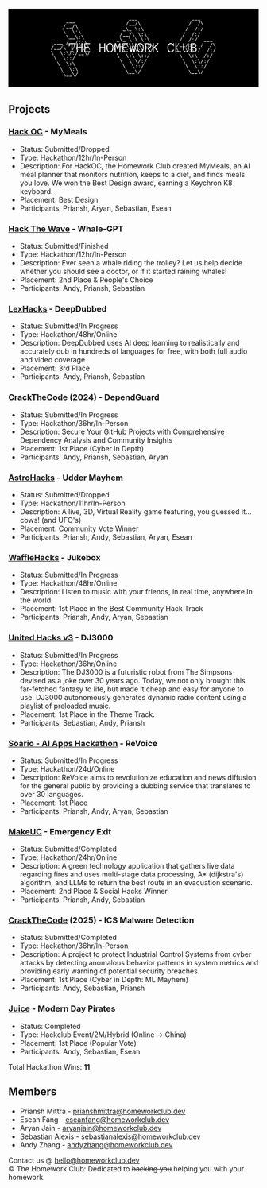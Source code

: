 <img src="media/banner.png"></img>

## Projects
### [Hack OC](https://hackoc.org) - MyMeals
* Status: Submitted/Dropped
* Type: Hackathon/12hr/In-Person
* Description: For HackOC, the Homework Club created MyMeals, an AI meal planner that monitors nutrition, keeps to a diet, and finds meals you love. We won the Best Design award, earning a Keychron K8 keyboard.
* Placement: Best Design
* Participants: Priansh, Aryan, Sebastian, Esean

### [Hack The Wave](https://hackthewave.com) - Whale-GPT
* Status: Submitted/Finished
* Type: Hackathon/12hr/In-Person
* Description: Ever seen a whale riding the trolley? Let us help decide whether you should see a doctor, or if it started raining whales!
* Placement: 2nd Place & People's Choice
* Participants: Andy, Priansh, Sebastian

### [LexHacks](https://lexhackathon.org) - DeepDubbed
* Status: Submitted/In Progress
* Type: Hackathon/48hr/Online
* Description: DeepDubbed uses AI deep learning to realistically and accurately dub in hundreds of languages for free, with both full audio and video coverage
* Placement: 3rd Place
* Participants: Andy, Priansh, Sebastian

### [CrackTheCode](https://crackthecode.dev) (2024) - DependGuard
* Status: Submitted/In Progress
* Type: Hackathon/36hr/In-Person
* Description: Secure Your GitHub Projects with Comprehensive Dependency Analysis and Community Insights
* Placement: 1st Place (Cyber in Depth)
* Participants: Andy, Priansh, Sebastian, Aryan

### [AstroHacks](https://astrohacks.org) - Udder Mayhem
* Status: Submitted/Dropped
* Type: Hackathon/11hr/In-Person
* Description: A live, 3D, Virtual Reality game featuring, you guessed it... cows! (and UFO's)
* Placement: Community Vote Winner
* Participants: Priansh, Andy, Sebastian, Aryan, Esean

### [WaffleHacks](https://wafflehacks.org) - Jukebox
* Status: Submitted/In Progress
* Type: Hackathon/48hr/Online
* Description: Listen to music with your friends, in real time, anywhere in the world.
* Placement: 1st Place in the Best Community Hack Track
* Participants: Priansh, Andy, Aryan, Sebastian

### [United Hacks v3](https://unitedhacks.hackunited.org/) - DJ3000
* Status: Submitted/In Progress
* Type: Hackathon/36hr/Online
* Description: The DJ3000 is a futuristic robot from The Simpsons devised as a joke over 30 years ago. Today, we not only brought this far-fetched fantasy to life, but made it cheap and easy for anyone to use. DJ3000 autonomously generates dynamic radio content using a playlist of preloaded music.
* Placement: 1st Place in the Theme Track.
* Participants: Sebastian, Andy, Priansh

### [Soario - AI Apps Hackathon](https://soario.devpost.com/) - ReVoice
* Status: Submitted/In Progress
* Type: Hackathon/24d/Online
* Description: ReVoice aims to revolutionize education and news diffusion for the general public by providing a dubbing service that translates to over 30 languages.
* Placement: 1st Place
* Participants: Priansh, Andy, Aryan, Sebastian

### [MakeUC](https://makeuc.io/) - Emergency Exit 
* Status: Submitted/Completed
* Type: Hackathon/24hr/Online
* Description: A green technology application that gathers live data regarding fires and uses multi-stage data processing, A* (dijkstra's) algorithm, and LLMs to return the best route in an evacuation scenario.
* Placement: 2nd Place & Social Hacks Winner
* Participants: Priansh, Andy, Sebastian

### [CrackTheCode](https://crackthecode.dev) (2025) - ICS Malware Detection
* Status: Submitted/Completed
* Type: Hackathon/36hr/In-Person
* Description:  A project to protect Industrial Control Systems from cyber attacks by detecting anomalous behavior patterns in system metrics and providing early warning of potential security breaches.
* Placement: 1st Place (Cyber in Depth: ML Mayhem)
* Participants: Andy, Sebastian, Priansh

### [Juice](https://juice.hackclub.com/) - Modern Day Pirates
* Status: Completed
* Type: Hackclub Event/2M/Hybrid (Online -> China)
* Placement: 1st Place (Popular Vote) 
* Participants: Andy, Sebastian, Esean

Total Hackathon Wins: **11**

## Members
* Priansh Mittra - prianshmittra@homeworkclub.dev
* Esean Fang - eseanfang@homeworkclub.dev
* Aryan Jain - aryanjain@homeworkclub.dev
* Sebastian Alexis - sebastianalexis@homeworkclub.dev
* Andy Zhang - andyzhang@homeworkclub.dev


Contact us @ [hello@homeworkclub.dev](mailto:hello@homeworkclub.dev)<br>
©️ The Homework Club: Dedicated to ~~hacking you~~ helping you with your homework.
